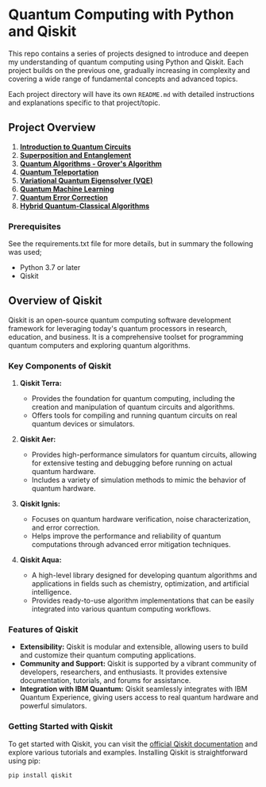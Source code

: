 # Quantum Computing with Python and Qiskit

This repo contains a series of projects designed to introduce and deepen my understanding of quantum computing using Python and Qiskit. Each project builds on the previous one, gradually increasing in complexity and covering a wide range of fundamental concepts and advanced topics.

Each project directory will have its own `README.md` with detailed instructions and explanations specific to that project/topic.

## Project Overview

1. [**Introduction to Quantum Circuits**](./Project_1_Introduction_to_Quantum_Circuits/README.md)
2. [**Superposition and Entanglement**](./Project_2_Superposition_and_Entanglement/README.md)
3. [**Quantum Algorithms - Grover's Algorithm**](./Project_3_Grovers_Algorithm/README.md)
4. [**Quantum Teleportation**](./Project_4_Quantum_Teleportation/README.md)
5. [**Variational Quantum Eigensolver (VQE)**](./Project_5_Variational_Quantum_Eigensolver/README.md)
6. [**Quantum Machine Learning**](./Project_6_Quantum_Machine_Learning/README.md)
7. [**Quantum Error Correction**](./Project_7_Quantum_Error_Correction/README.md)
8. [**Hybrid Quantum-Classical Algorithms**](./Project_8_Hybrid_Quantum_Classical_Algorithms/README.md)

### Prerequisites
See the requirements.txt file for more details, but in summary the following was used;
- Python 3.7 or later
- Qiskit

## Overview of Qiskit

Qiskit is an open-source quantum computing software development framework for leveraging today's quantum processors in research, education, and business. It is a comprehensive toolset for programming quantum computers and exploring quantum algorithms.

### Key Components of Qiskit

1. **Qiskit Terra:**
   - Provides the foundation for quantum computing, including the creation and manipulation of quantum circuits and algorithms.
   - Offers tools for compiling and running quantum circuits on real quantum devices or simulators.

2. **Qiskit Aer:**
   - Provides high-performance simulators for quantum circuits, allowing for extensive testing and debugging before running on actual quantum hardware.
   - Includes a variety of simulation methods to mimic the behavior of quantum hardware.

3. **Qiskit Ignis:**
   - Focuses on quantum hardware verification, noise characterization, and error correction.
   - Helps improve the performance and reliability of quantum computations through advanced error mitigation techniques.

4. **Qiskit Aqua:**
   - A high-level library designed for developing quantum algorithms and applications in fields such as chemistry, optimization, and artificial intelligence.
   - Provides ready-to-use algorithm implementations that can be easily integrated into various quantum computing workflows.

### Features of Qiskit

- **Extensibility:** Qiskit is modular and extensible, allowing users to build and customize their quantum computing applications.
- **Community and Support:** Qiskit is supported by a vibrant community of developers, researchers, and enthusiasts. It provides extensive documentation, tutorials, and forums for assistance.
- **Integration with IBM Quantum:** Qiskit seamlessly integrates with IBM Quantum Experience, giving users access to real quantum hardware and powerful simulators.

### Getting Started with Qiskit

To get started with Qiskit, you can visit the [official Qiskit documentation](https://qiskit.org/documentation/) and explore various tutorials and examples. Installing Qiskit is straightforward using pip:

```sh
pip install qiskit
```